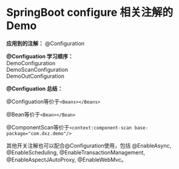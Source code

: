 # SpringBoot configure 相关注解的Demo

**应用到的注解：**
@Configuration

**@Configuation 学习顺序：**  
DemoConfiguration  
DemoScanConfiguration  
DemoOutConfiguration

**@Configuation 总结：**

@Configuation等价于`<Beans></Beans>`

@Bean等价于`<Bean></Bean>`

@ComponentScan等价于`<context:component-scan base-package="com.dxz.demo"/>`

其他开关注解也可以配合@Configuration使用，包括 @EnableAsync, @EnableScheduling, @EnableTransactionManagement, @EnableAspectJAutoProxy, @EnableWebMvc。